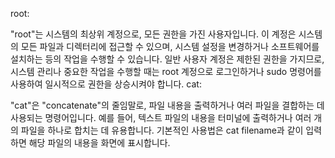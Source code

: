 root:

"root"는 시스템의 최상위 계정으로, 모든 권한을 가진 사용자입니다. 이 계정은 시스템의 모든 파일과 디렉터리에 접근할 수 있으며, 시스템 설정을 변경하거나 소프트웨어를 설치하는 등의 작업을 수행할 수 있습니다. 일반 사용자 계정은 제한된 권한을 가지므로, 시스템 관리나 중요한 작업을 수행할 때는 root 계정으로 로그인하거나 sudo 명령어를 사용하여 일시적으로 권한을 상승시켜야 합니다.
cat:

"cat"은 "concatenate"의 줄임말로, 파일 내용을 출력하거나 여러 파일을 결합하는 데 사용되는 명령어입니다. 예를 들어, 텍스트 파일의 내용을 터미널에 출력하거나 여러 개의 파일을 하나로 합치는 데 유용합니다. 기본적인 사용법은 cat filename과 같이 입력하면 해당 파일의 내용을 화면에 표시합니다.
